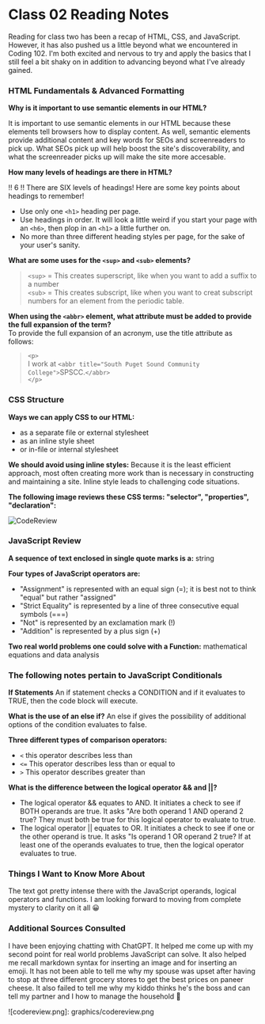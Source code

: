 # Class 02 Reading Notes

Reading for class two has been a recap of HTML, CSS, and JavaScript. However, it has also pushed us a little beyond what we encountered in Coding 102. I'm both excited and nervous to try and apply the basics that I still feel a bit shaky on in addition to advancing beyond what I've already gained.

### HTML Fundamentals & Advanced Formatting

**Why is it important to use semantic elements in our HTML?**

It is important to use semantic elements in our HTML because these elements tell browsers how to display content. As well, semantic elements provide additional content and key words for SEOs and screenreaders to pick up. What SEOs pick up will help boost the site's discoverability, and what the screenreader picks up will make the site more accesable.  

**How many levels of headings are there in HTML?**

!! 6 !! There are SIX levels of headings! Here are some key points about headings to remember!

- Use only one `<h1>` heading per page.
- Use headings in order. It will look a little weird if you start your page with an `<h6>`, then plop in an `<h1>` a little further on.
- No more than three different heading styles per page, for the sake of your user's sanity.

**What are some uses for the `<sup>` and `<sub>` elements?**  

>`<sup>` = This creates superscript, like when you want to add a suffix to a number  
>`<sub>` = This creates subscript, like when you want to creat subscript numbers for an element from the periodic table.  

**When using the `<abbr>` element, what attribute must be added to provide the full expansion of the term?**  
To provide the full expansion of an acronym, use the title attribute as follows:
>`<p>`  
>  I work at `<abbr title="South Puget Sound Community College">`SPSCC.`</abbr>`  
>`</p>`

### CSS Structure

**Ways we can apply CSS to our HTML:**

- as a separate file or external stylesheet
- as an inline style sheet
- or in-file or internal stylesheet

**We should avoid using inline styles:** Because it is the least efficient approach, most often creating more work than is necessary in constructing and maintaining a site. Inline style leads to challenging code situations.

**The following image reviews these CSS terms: "selector", "properties", "declaration":**

![CodeReview](reading-notes/graphics/codereview.png)

### JavaScript Review

**A sequence of text enclosed in single quote marks is a:** string

**Four types of JavaScript operators are:** 
- "Assignment" is represented with an equal sign (=); it is best not to think "equal" but rather "assigned"
- "Strict Equality" is represented by a line of three consecutive equal symbols (===)
- "Not" is represented by an exclamation mark (!)
- "Addition" is represented by a plus sign (+)

**Two real world problems one could solve with a Function:** mathematical equations and data analysis

### The following notes pertain to JavaScript Conditionals

**If Statements**
An if statement checks a CONDITION and if it evaluates to TRUE, then the code block will execute.

**What is the use of an else if?**
An else if gives the possibility of additional options of  the condition evaluates to false.

**Three different types of comparison operators:**

- `<` this operator describes less than
- `<=` This operator describes less than or equal to
- `>` This operator describes greater than

**What is the difference between the logical operator && and ||?**

- The logical operator && equates to AND. It initiates a check to see if BOTH operands are true. It asks "Are both operand 1 AND operand 2 true? They must both be true for this logical operator to evaluate to true.
- The logical operator || equates to OR. It initiates a check to see if one or the other operand is true. It asks "Is operand 1 OR operand 2 true? If at least one of the operands evaluates to true, then the logical operator evaluates to true.

### Things I Want to Know More About
The text got pretty intense there with the JavaScript operands, logical operators and functions. I am looking forward to moving from complete mystery to clarity on it all :grinning:

### Additional Sources Consulted
I have been enjoying chatting with ChatGPT. It helped me come up with my second point for real world problems JavaScript can solve. It also helped me recall markdown syntax for inserting an image and for inserting an emoji. It has not been able to tell me why my spouse was upset after having to stop at three different grocery stores to get the best prices on paneer cheese. It also failed to tell me why my kiddo thinks he's the boss and can tell my partner and I how to manage the household :shrug:

![codereview.png]: graphics/codereview.png